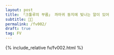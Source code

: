 ```yaml
---
layout: post
title: 「크툴루의 부름」 까마귀 둥지에 빛나는 알이 있어
subtitle: 🖤💚
permalink: /fv002/
draft: true
tag: FV
---
```


{% include_relative fv/fv002.html %}
  

